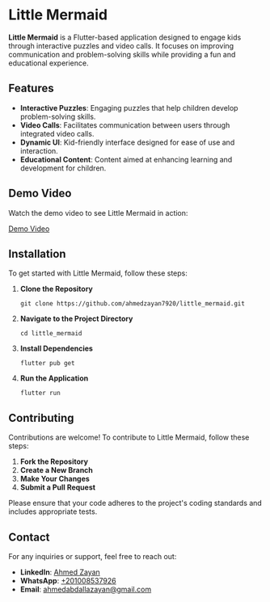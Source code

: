 <h1>Little Mermaid</h1>

<p><strong>Little Mermaid</strong> is a Flutter-based application designed to engage kids through interactive puzzles and video calls. It focuses on improving communication and problem-solving skills while providing a fun and educational experience.</p>

<h2>Features</h2>
<ul>
  <li><strong>Interactive Puzzles</strong>: Engaging puzzles that help children develop problem-solving skills.</li>
  <li><strong>Video Calls</strong>: Facilitates communication between users through integrated video calls.</li>
  <li><strong>Dynamic UI</strong>: Kid-friendly interface designed for ease of use and interaction.</li>
  <li><strong>Educational Content</strong>: Content aimed at enhancing learning and development for children.</li>
</ul>

<h2>Demo Video</h2>
<p>Watch the demo video to see Little Mermaid in action:</p>
<p><a href="https://github.com/user-attachments/assets/a2989df0-e85c-4e0b-8589-d6281caff96f">Demo Video</a></p>

<h2>Installation</h2>
<p>To get started with Little Mermaid, follow these steps:</p>
<ol>
  <li><strong>Clone the Repository</strong>
    <pre><code>git clone https://github.com/ahmedzayan7920/little_mermaid.git</code></pre>
  </li>
  <li><strong>Navigate to the Project Directory</strong>
    <pre><code>cd little_mermaid</code></pre>
  </li>
  <li><strong>Install Dependencies</strong>
    <pre><code>flutter pub get</code></pre>
  </li>
  <li><strong>Run the Application</strong>
    <pre><code>flutter run</code></pre>
  </li>
</ol>

<h2>Contributing</h2>
<p>Contributions are welcome! To contribute to Little Mermaid, follow these steps:</p>
<ol>
  <li><strong>Fork the Repository</strong></li>
  <li><strong>Create a New Branch</strong></li>
  <li><strong>Make Your Changes</strong></li>
  <li><strong>Submit a Pull Request</strong></li>
</ol>
<p>Please ensure that your code adheres to the project's coding standards and includes appropriate tests.</p>

<h2>Contact</h2>
<p>For any inquiries or support, feel free to reach out:</p>
<ul>
  <li><strong>LinkedIn</strong>: <a href="https://www.linkedin.com/in/ahmed-zayan-716789250/">Ahmed Zayan</a></li>
  <li><strong>WhatsApp</strong>: <a href="https://wa.me/201008537926">+201008537926</a></li>
  <li><strong>Email</strong>: <a href="mailto:ahmedabdallazayan@gmail.com">ahmedabdallazayan@gmail.com</a></li>
</ul>
